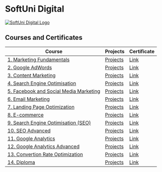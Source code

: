 # SoftUni Digital

<a href="https://digital.softuni.bg/curriculum" rel="Courses">![SoftUni Digital Logo][logo]<a/>

[logo]: https://github.com/AniSoft/ "SoftUniDigital"

## Courses and Certificates

|**Course**|**Projects**|**Certificate**| 
|---|---|---|
|<a href="https://digital.softuni.bg/curriculum"> 1. Marketing Fundamentals  </a>|<a href="https://anidigit.com"> Projects </a>|<a href="https://digital.softuni.bg/Certificates/Details/446/fb9d4a54"> Link</a>|
|<a href="https://digital.softuni.bg/curriculum"> 2. Google AdWords </a>|<a href="https://anidigit.com"> Projects </a>|<a href="https://digital.softuni.bg/Certificates/Details/780/d61496f9"> Link</a>|
|<a href="https://digital.softuni.bg/curriculum"> 3. Content Marketing </a>|<a href="https://anidigit.com"> Projects </a>|<a href="https://digital.softuni.bg/Certificates/Details/1103/a31b41d7"> Link</a>|
|<a href="https://digital.softuni.bg/curriculum"> 4. Search Engine Optimisation </a>|<a href="https://anidigit.com"> Projects </a>|<a href="https://digital.softuni.bg/Certificates/Details/1452/3c95ec26"> Link</a>|  
|<a href="https://digital.softuni.bg/curriculum"> 5. Facebook and Social Media Marketing </a>|<a href="https://anidigit.com"> Projects </a>|<a href="https://digital.softuni.bg/Certificates/Details/2142/a2ec63cb"> Link</a>|
|<a href="https://digital.softuni.bg/curriculum"> 6. Email Marketing </a>|<a href="https://anidigit.com"> Projects </a>|<a href="https://digital.softuni.bg/Certificates/Details/3080/2c171d76"> Link</a>|
|<a href="https://digital.softuni.bg/curriculum"> 7. Landing Page Optimization </a>|<a href="https://anidigit.com"> Projects </a>|<a href="https://digital.softuni.bg/Certificates/Details/4731/c3012b9b"> Link</a>|  
|<a href="https://digital.softuni.bg/curriculum"> 8. E-commerce </a>|<a href="https://anidigit.com"> Projects </a>|<a href="https://digital.softuni.bg/Certificates/Details/4802/ea2ed559"> Link</a>|
|<a href="https://digital.softuni.bg/curriculum"> 9. Search Engine Optimisation (SEO) </a>|<a href="https://anidigit.com"> Projects </a>|<a href="https://digital.softuni.bg/Certificates/Details/10812/8a2a883c"> Link</a>|
|<a href="https://digital.softuni.bg/curriculum"> 10. SEO Advanced  </a>|<a href="https://anidigit.com"> Projects </a>|<a href="https://digital.softuni.bg/Certificates/Details/11129/4ac00ac8"> Link</a>|  
|<a href="https://digital.softuni.bg/curriculum"> 11. Google Analytics </a>|<a href="https://anidigit.com"> Projects </a>|<a href="https://digital.softuni.bg/Certificates/Details/11172/d50e38c7"> Link</a>|
|<a href="https://digital.softuni.bg/curriculum"> 12. Google Analytics Advanced </a>|<a href="https://anidigit.com"> Projects </a>|<a href="https://digital.softuni.bg/Certificates/Details/11646/c08c21d4"> Link</a>|
|<a href="https://digital.softuni.bg/curriculum"> 13. Convertion Rate Optimization </a>|<a href="https://anidigit.com"> Projects </a>|<a href="https://digital.softuni.bg/Certificates/Details/11814/539ede89"> Link</a>|  
|<a href="https://digital.softuni.bg/curriculum"> 14. Diploma </a>|<a href="https://anidigit.com"> Projects </a>|<a href="https://digital.softuni.bg/Certificates/Details/5159/df3847a8"> Link</a>|
